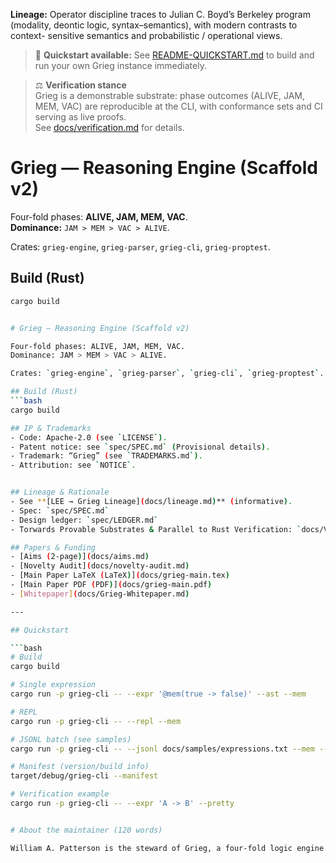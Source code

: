 **Lineage:** Operator discipline traces to Julian C. Boyd’s Berkeley program
(modality, deontic logic, syntax–semantics), with modern contrasts to context-
sensitive semantics and probabilistic / operational views.

> 🚀 **Quickstart available:** See [README-QUICKSTART.md](README-QUICKSTART.md) to build and run your own Grieg instance immediately.

> ⚖️ **Verification stance**  
> Grieg is a demonstrable substrate: phase outcomes (ALIVE, JAM, MEM, VAC) are reproducible at the CLI, with conformance sets and CI serving as live proofs.  
> See [docs/verification.md](docs/verification.md) for details.

# Grieg — Reasoning Engine (Scaffold v2)

Four-fold phases: **ALIVE, JAM, MEM, VAC**.  
**Dominance:** `JAM > MEM > VAC > ALIVE`.

Crates: `grieg-engine`, `grieg-parser`, `grieg-cli`, `grieg-proptest`.

## Build (Rust)
```bash
cargo build


# Grieg — Reasoning Engine (Scaffold v2)

Four-fold phases: ALIVE, JAM, MEM, VAC.  
Dominance: JAM > MEM > VAC > ALIVE.

Crates: `grieg-engine`, `grieg-parser`, `grieg-cli`, `grieg-proptest`.

## Build (Rust)
```bash
cargo build

## IP & Trademarks
- Code: Apache-2.0 (see `LICENSE`).
- Patent notice: see `spec/SPEC.md` (Provisional details).
- Trademark: “Grieg” (see `TRADEMARKS.md`).
- Attribution: see `NOTICE`.


## Lineage & Rationale
- See **[LEE → Grieg Lineage](docs/lineage.md)** (informative).
- Spec: `spec/SPEC.md`
- Design ledger: `spec/LEDGER.md`
- Torwards Provable Substrates & Parallel to Rust Verification: `docs/VERIFICATION.md`

## Papers & Funding
- [Aims (2-page)](docs/aims.md)
- [Novelty Audit](docs/novelty-audit.md)
- [Main Paper LaTeX (LaTeX)](docs/grieg-main.tex)
- [Main Paper PDF (PDF)](docs/grieg-main.pdf)
- [Whitepaper](docs/Grieg-Whitepaper.md)

---

## Quickstart

```bash
# Build
cargo build

# Single expression
cargo run -p grieg-cli -- --expr '@mem(true -> false)' --ast --mem

# REPL
cargo run -p grieg-cli -- --repl --mem

# JSONL batch (see samples)
cargo run -p grieg-cli -- --jsonl docs/samples/expressions.txt --mem --ast

# Manifest (version/build info)
target/debug/grieg-cli --manifest

# Verification example
cargo run -p grieg-cli -- --expr 'A -> B' --pretty


# About the maintainer (120 words)

William A. Patterson is the steward of Grieg, a four-fold logic engine designed for dependable reuse in scientific software. He is a techno-functional SAP® systems architect with deep ABAP Dictionary expertise who routinely authors both functional and technical RICEFWs and partners directly with ABAP teams. Patterson is comfortable debugging across application, integration, and Basis layers (IDoc, OData/CDS, PI/PO, SLT), and he designs interfaces with operational auditability and provenance in mind—the same discipline visible in Grieg’s phase semantics and trace outputs. A UC Berkeley alumnus who studied with Professor Emeritus Julian C. Boyd, Patterson focuses on turning formal ideas into deployable, maintainable infrastructure. His role on Grieg is hands-on: specs, tests, bindings, and integration playbooks that reduce adoption friction for research groups.
